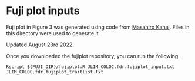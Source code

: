# Fuji plot inputs
Fuji plot in Figure 3 was generated using code from <a href="https://github.com/mkanai/fujiplot">Masahiro Kanai</a>.
Files in this directory were used to generate it.

Updated August 23rd 2022.

Once you downloaded the fujiplot repository, you can run the following.
```
Rscript ${FUJI_DIR}/fujiplot.R JLIM_COLOC.fdr.fujiplot_input.txt JLIM_COLOC.fdr.fujiplot_traitlist.txt
```
